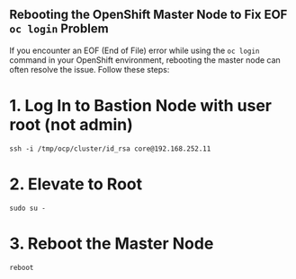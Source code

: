 ## Rebooting the OpenShift Master Node to Fix EOF `oc login` Problem

If you encounter an EOF (End of File) error while using the `oc login` command in your OpenShift environment, rebooting the master node can often resolve the issue. Follow these steps:

# 1. Log In to Bastion Node with user root (not admin)
```
ssh -i /tmp/ocp/cluster/id_rsa core@192.168.252.11
```
# 2. Elevate to Root
```
sudo su -
```
# 3. Reboot the Master Node
```
reboot
```

